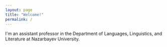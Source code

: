 ```yaml
---
layout: page
title: "Welcome!"
permalink: /
---
```

I'm an assistant professor in the Department of Languages, Linguistics, and Literature at Nazarbayev University.
